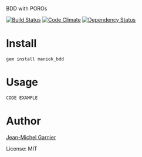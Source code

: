 BDD with POROs

[![Build Status](https://travis-ci.org/21croissants/maniok_bdd.png?branch=master)](https://travis-ci.org/21croissants/maniok_bdd) [![Code Climate](https://codeclimate.com/badge.png)](https://codeclimate.com/github/21croissants/maniok_bdd) [![Dependency Status](https://gemnasium.com/21croissants/maniok_bdd.png)](https://gemnasium.com/21croissants/maniok_bdd)

Install
=======

    gem install maniok_bdd

Usage
=====

    CODE EXAMPLE

Author
======
[Jean-Michel Garnier](http://21croissants.com)<br/>

License: MIT<br/>
